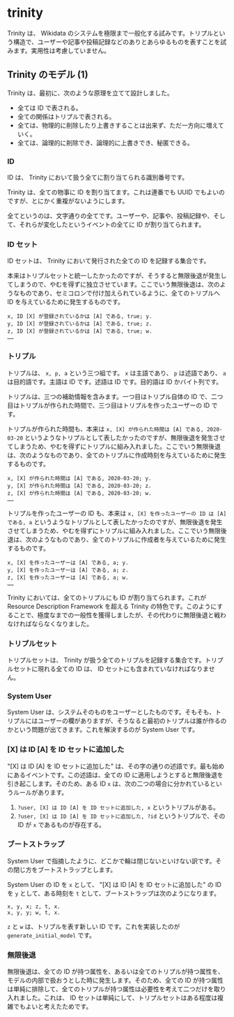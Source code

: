 # trinity

Trinity は、 Wikidata のシステムを極限まで一般化する試みです。トリプルという構造で、ユーザーや記事や投稿記録などのありとあらゆるものを表すことを試みます。実用性は考慮していません。

## Trinity のモデル (1)

Trinity は、最初に、次のような原理を立てて設計しました。

* 全ては ID で表される。
* 全ての関係はトリプルで表される。
* 全ては、物理的に削除したり上書きすることは出来ず、ただ一方向に増えていく。
* 全ては、論理的に削除でき、論理的に上書きでき、秘匿できる。

### ID

ID は、 Trinity において扱う全てに割り当てられる識別番号です。

Trinity は、全ての物事に ID を割り当てます。これは連番でも UUID でもよいのですが、とにかく重複がないようにします。

全てというのは、文字通りの全てです。ユーザーや、記事や、投稿記録や、そして、それらが変化したというイベントの全てに ID が割り当てられます。

### ID セット

ID セットは、 Trinity において発行された全ての ID を記録する集合です。

本来はトリプルセットと統一したかったのですが、そうすると無限後退が発生してしまうので、やむを得ずに独立させています。ここでいう無限後退は、次のようなものであり、セミコロンで付け加えられているように、全てのトリプルへ ID を与えているために発生するものです。

```
x, ID [X] が登録されているかは [A] である, true; y.
y, ID [X] が登録されているかは [A] である, true; z.
z, ID [X] が登録されているかは [A] である, true; w.
……
```

### トリプル

トリプルは、 `x, p, a` という三つ組です。 `x` は主語であり、 `p` は述語であり、 `a` は目的語です。主語は ID です。述語は ID です。目的語は ID かバイト列です。

トリプルは、三つの補助情報を含みます。一つ目はトリプル自体の ID で、二つ目はトリプルが作られた時間で、三つ目はトリプルを作ったユーザーの ID です。

トリプルが作られた時間も、本来は `x, [X] が作られた時間は [A] である, 2020-03-20` というようなトリプルとして表したかったのですが、無限後退を発生させてしまうため、やむを得ずにトリプルに組み入れました。ここでいう無限後退は、次のようなものであり、全てのトリプルに作成時刻を与えているために発生するものです。

```
x, [X] が作られた時間は [A] である, 2020-03-20; y.
y, [X] が作られた時間は [A] である, 2020-03-20; z.
z, [X] が作られた時間は [A] である, 2020-03-20; w.
……
```

トリプルを作ったユーザーの ID も、本来は `x, [X] を作ったユーザーの ID は [A] である, a` というようなトリプルとして表したかったのですが、無限後退を発生させてしまうため、やむを得ずにトリプルに組み入れました。ここでいう無限後退は、次のようなものであり、全てのトリプルに作成者を与えているために発生するものです。

```
x, [X] を作ったユーザーは [A] である, a; y.
y, [X] を作ったユーザーは [A] である, a; z.
z, [X] を作ったユーザーは [A] である, a; w.
……
```

Trinity においては、全てのトリプルにも ID が割り当てられます。これが Resource Description Framework を超える Trinity の特色です。このようにすることで、極度なまでの一般性を獲得しましたが、その代わりに無限後退と戦わなければならなくなりました。

### トリプルセット

トリプルセットは、 Trinity が扱う全てのトリプルを記録する集合です。トリプルセットに現れる全ての ID は、 ID セットにも含まれていなければなりません。

### System User

System User は、システムそのものをユーザーとしたものです。そもそも、トリプルにはユーザーの欄がありますが、そうなると最初のトリプルは誰が作るのかという問題が出てきます。これを解決するのが System User です。

### \[X\] は ID \[A\] を ID セットに追加した

"\[X\] は ID \[A\] を ID セットに追加した" は、その字の通りの述語です。最も始めにあるイベントです。この述語は、全ての ID に適用しようとすると無限後退を引き起こします。そのため、ある ID `x` は、次の二つの場合に分かれているというルールがあります。

1. `?user, [X] は ID [A] を ID セットに追加した, x` というトリプルがある。
2. `?user, [X] は ID [A] を ID セットに追加した, ?id` というトリプルで、その ID が `x` であるものが存在する。

### ブートストラップ

System User で指摘したように、どこかで輪は閉じないといけない訳です。その閉じ方をブートストラップとします。

System User の ID を `x` として、 "\[X\] は ID \[A\] を ID セットに追加した" の ID を `y` として、ある時刻を `t` として、ブートストラップは次のようになります。

```
x, y, x; z, t, x.
x, y, y; w, t, x.
```

`z` と `w` は、トリプルを表す新しい ID です。これを実装したのが `generate_initial_model` です。

### 無限後退

無限後退は、全ての ID が持つ属性を、あるいは全てのトリプルが持つ属性を、モデルの内部で扱おうとした時に発生します。そのため、全ての ID が持つ属性は単純に排除して、全てのトリプルが持つ属性は必要性を考えて二つだけを取り入れました。これは、 ID セットは単純にして、トリプルセットはある程度は複雑でもよいと考えたためです。
